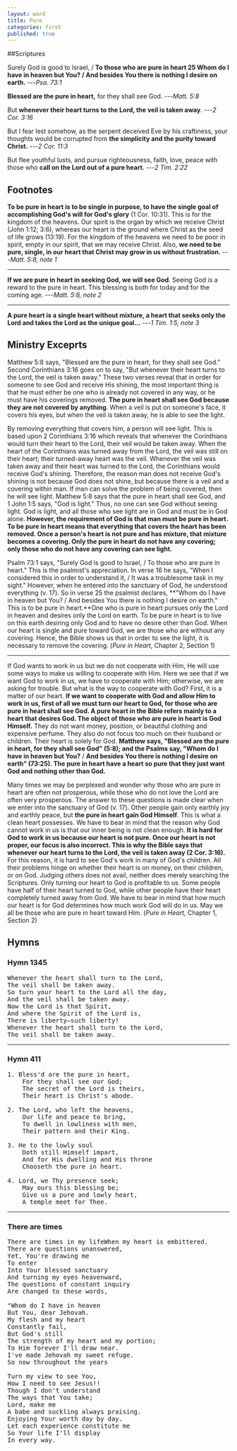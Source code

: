 ```yaml
---
layout: word
title: Pure
categories: first
published: true
---
```


##Scriptures

Surely God is good to Israel, / **To those who are pure in heart 25 Whom do I have in heaven but You? / And besides You there is nothing I desire on earth.**
---_Psa. 73:1_

**Blessed are the pure in heart,** for they shall see God.
---_Matt. 5:8_

But **whenever their heart turns to the Lord, the veil is taken away**.
---_2 Cor. 3:16_

But I fear lest somehow, as the serpent deceived Eve by his craftiness, your thoughts would be corrupted from **the simplicity and the purity toward Christ.**
---_2 Cor. 11:3_

But flee youthful lusts, and pursue righteousness, faith, love, peace with those who **call on the Lord out of a pure heart.**
---_2 Tim. 2:22_

## Footnotes

**To be pure in heart is to be single in purpose, to have the single goal of accomplishing God's will for God's glory** (1 Cor. 10:31). This is for the kingdom of the heavens. Our spirit is the organ by which we receive Christ (John 1:12; 3:6), whereas our heart is the ground where Christ as the seed of life grows (13:19). For the kingdom of the heavens we need to be poor in spirit, empty in our spirit, that we may receive Christ. Also, **we need to be pure, single, in our heart that Christ may grow in us without frustration.**
---_Matt. 5:8, note 1_

---

**If we are pure in heart in seeking God, we will see God**. Seeing God is a reward to the pure in heart. This blessing is both for today and for the coming age.
---_Matt. 5:8, note 2_

---

**A pure heart is a single heart without mixture, a heart that seeks only the Lord and takes the Lord as the unique goal…**
---_1 Tim. 1:5, note 3_

## Ministry Exceprts

Matthew 5:8 says, "Blessed are the pure in heart, for they shall see God." Second Corinthians 3:16 goes on to say, "But whenever their heart turns to the Lord, the veil is taken away." These two verses reveal that in order for someone to see God and receive His shining, the most important thing is that he must either be one who is already not covered in any way, or he must have his coverings removed. **The pure in heart shall see God because they are not covered by anything**. When a veil is put on someone's face, it covers his eyes, but when the veil is taken away, he is able to see the light.

By removing everything that covers him, a person will see light. This is based upon 2 Corinthians 3:16 which reveals that whenever the Corinthians would turn their heart to the Lord, their veil would be taken away. When the heart of the Corinthians was turned away from the Lord, the veil was still on their heart; their turned-away heart was the veil. Whenever the veil was taken away and their heart was turned to the Lord, the Corinthians would receive God's shining. Therefore, the reason man does not receive God's shining is not because God does not shine, but because there is a veil and a covering within man. If man can solve the problem of being covered, then he will see light. Matthew 5:8 says that the pure in heart shall see God, and 1 John 1:5 says, "God is light." Thus, no one can see God without seeing light. God is light, and all those who see light are in God and must be in God alone. **However, the requirement of God is that man must be pure in heart. To be pure in heart means that everything that covers the heart has been removed. Once a person's heart is not pure and has mixture, that mixture becomes a covering. Only the pure in heart do not have any covering; only those who do not have any covering can see light.**

Psalm 73:1 says, "Surely God is good to Israel, / To those who are pure in heart." This is the psalmist's appreciation. In verse 16 he says, "When I considered this in order to understand it, / It was a troublesome task in my sight." However, when he entered into the sanctuary of God, he understood everything (v. 17). So in verse 25 the psalmist declares, **"Whom do I have in heaven but You? / And besides You there is nothing I desire on earth." This is to be pure in heart.**One who is pure in heart pursues only the Lord in heaven and desires only the Lord on earth. To be pure in heart is to live on this earth desiring only God and to have no desire other than God. When our heart is single and pure toward God, we are those who are without any covering. Hence, the Bible shows us that in order to see the light, it is necessary to remove the covering. (_Pure in Heart_, Chapter 2, Section 1)

---

If God wants to work in us but we do not cooperate with Him, He will use some ways to make us willing to cooperate with Him. Here we see that if we want God to work in us, we have to cooperate with Him; otherwise, we are asking for trouble. But what is the way to cooperate with God? First, it is a matter of our heart. **If we want to cooperate with God and allow Him to work in us, first of all we must turn our heart to God, for those who are pure in heart shall see God. A pure heart in the Bible refers mainly to a heart that desires God. The object of those who are pure in heart is God Himself.** They do not want money, position, or beautiful clothing and expensive perfume. They also do not focus too much on their husband or children. Their heart is solely for God. **Matthew says, "Blessed are the pure in heart, for they shall see God" (5:8); and the Psalms say, "Whom do I have in heaven but You?** / **And besides You there is nothing I desire on earth" (73:25). The pure in heart have a heart so pure that they just want God and nothing other than God.**

Many times we may be perplexed and wonder why those who are pure in heart are often not prosperous, while those who do not love the Lord are often very prosperous. The answer to these questions is made clear when we enter into the sanctuary of God (v. 17). Other people gain only earthly joy and earthly peace, but **the pure in heart gain God Himself**. This is what a clean heart possesses. We have to bear in mind that the reason why God cannot work in us is that our inner being is not clean enough. **It is hard for God to work in us because our heart is not pure. Once our heart is not proper, our focus is also incorrect. This is why the Bible says that whenever our heart turns to the Lord, the veil is taken away (2 Cor. 3:16).** For this reason, it is hard to see God's work in many of God's children. All their problems hinge on whether their heart is on money, on their children, or on God. Judging others does not avail, neither does merely searching the Scriptures. Only turning our heart to God is profitable to us. Some people have half of their heart turned to God, while other people have their heart completely turned away from God. We have to bear in mind that how much our heart is for God determines how much work God will do in us. May we all be those who are pure in heart toward Him. (_Pure in Heart,_ Chapter 1, Section 2)

## Hymns

### Hymn 1345

<pre>
Whenever the heart shall turn to the Lord,
The veil shall be taken away.
So turn your heart to the Lord all the day,
And the veil shall be taken away.
Now the Lord is that Spirit,
And where the Spirit of the Lord is,
There is liberty—such liberty!
Whenever the heart shall turn to the Lord,
The veil shall be taken away.
</pre>

---

### Hymn 411

<pre>
1. Bless'd are the pure in heart,  
    For they shall see our God;  
    The secret of the Lord is theirs,  
    Their heart is Christ's abode.

2. The Lord, who left the heavens,  
    Our life and peace to bring,  
    To dwell in lowliness with men,  
    Their pattern and their King.

3. He to the lowly soul  
    Doth still Himself impart,  
    And for His dwelling and His throne  
    Chooseth the pure in heart.

4. Lord, we Thy presence seek;  
    May ours this blessing be;  
    Give us a pure and lowly heart,  
    A temple meet for Thee.
</pre>

---

### There are times

<pre>
There are times in my lifeWhen my heart is embittered.
There are questions unanswered,
Yet, You're drawing me
To enter  
Into Your blessed sanctuary  
And turning my eyes heavenward,  
The questions of constant inquiry  
Are changed to these words,

"Whom do I have in heaven
But You, dear Jehovah.
My flesh and my heart
Constantly fail,
But God's still  
The strength of my heart and my portion;  
To Him forever I'll draw near.  
I've made Jehovah my sweet refuge.  
So now throughout the years

Turn my view to see You,
How I need to see Jesus!!
Though I don't understand
The ways that You take;
Lord, make me  
A babe and suckling always praising.  
Enjoying Your worth day by day.  
Let each experience constitute me  
So Your life I'll display  
In every way.
</pre>